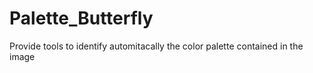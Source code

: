 # Palette_Butterfly
Provide tools to identify automitacally the color palette contained in the image
